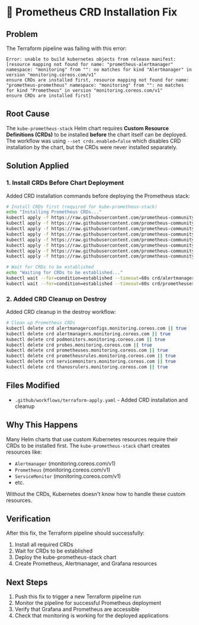 # 🔧 Prometheus CRD Installation Fix

## Problem
The Terraform pipeline was failing with this error:
```
Error: unable to build kubernetes objects from release manifest: [resource mapping not found for name: "prometheus-alertmanager" namespace: "monitoring" from "": no matches for kind "Alertmanager" in version "monitoring.coreos.com/v1"
ensure CRDs are installed first, resource mapping not found for name: "prometheus-prometheus" namespace: "monitoring" from "": no matches for kind "Prometheus" in version "monitoring.coreos.com/v1"
ensure CRDs are installed first]
```

## Root Cause
The `kube-prometheus-stack` Helm chart requires **Custom Resource Definitions (CRDs)** to be installed **before** the chart itself can be deployed. The workflow was using `--set crds.enabled=false` which disables CRD installation by the chart, but the CRDs were never installed separately.

## Solution Applied

### 1. Install CRDs Before Chart Deployment
Added CRD installation commands before deploying the Prometheus stack:

```bash
# Install CRDs first (required for kube-prometheus-stack)
echo "Installing Prometheus CRDs..."
kubectl apply -f https://raw.githubusercontent.com/prometheus-community/helm-charts/main/charts/kube-prometheus-stack/crds/crd-alertmanagerconfigs.yaml
kubectl apply -f https://raw.githubusercontent.com/prometheus-community/helm-charts/main/charts/kube-prometheus-stack/crds/crd-alertmanagers.yaml
kubectl apply -f https://raw.githubusercontent.com/prometheus-community/helm-charts/main/charts/kube-prometheus-stack/crds/crd-podmonitors.yaml
kubectl apply -f https://raw.githubusercontent.com/prometheus-community/helm-charts/main/charts/kube-prometheus-stack/crds/crd-probes.yaml
kubectl apply -f https://raw.githubusercontent.com/prometheus-community/helm-charts/main/charts/kube-prometheus-stack/crds/crd-prometheuses.yaml
kubectl apply -f https://raw.githubusercontent.com/prometheus-community/helm-charts/main/charts/kube-prometheus-stack/crds/crd-prometheusrules.yaml
kubectl apply -f https://raw.githubusercontent.com/prometheus-community/helm-charts/main/charts/kube-prometheus-stack/crds/crd-servicemonitors.yaml
kubectl apply -f https://raw.githubusercontent.com/prometheus-community/helm-charts/main/charts/kube-prometheus-stack/crds/crd-thanosrulers.yaml

# Wait for CRDs to be established
echo "Waiting for CRDs to be established..."
kubectl wait --for=condition=established --timeout=60s crd/alertmanagers.monitoring.coreos.com
kubectl wait --for=condition=established --timeout=60s crd/prometheuses.monitoring.coreos.com
```

### 2. Added CRD Cleanup on Destroy
Added CRD cleanup in the destroy workflow:

```bash
# Clean up Prometheus CRDs
kubectl delete crd alertmanagerconfigs.monitoring.coreos.com || true
kubectl delete crd alertmanagers.monitoring.coreos.com || true
kubectl delete crd podmonitors.monitoring.coreos.com || true
kubectl delete crd probes.monitoring.coreos.com || true
kubectl delete crd prometheuses.monitoring.coreos.com || true
kubectl delete crd prometheusrules.monitoring.coreos.com || true
kubectl delete crd servicemonitors.monitoring.coreos.com || true
kubectl delete crd thanosrulers.monitoring.coreos.com || true
```

## Files Modified
- `.github/workflows/terraform-apply.yaml` - Added CRD installation and cleanup

## Why This Happens
Many Helm charts that use custom Kubernetes resources require their CRDs to be installed first. The `kube-prometheus-stack` chart creates resources like:
- `Alertmanager` (monitoring.coreos.com/v1)
- `Prometheus` (monitoring.coreos.com/v1)
- `ServiceMonitor` (monitoring.coreos.com/v1)
- etc.

Without the CRDs, Kubernetes doesn't know how to handle these custom resources.

## Verification
After this fix, the Terraform pipeline should successfully:
1. Install all required CRDs
2. Wait for CRDs to be established
3. Deploy the kube-prometheus-stack chart
4. Create Prometheus, Alertmanager, and Grafana resources

## Next Steps
1. Push this fix to trigger a new Terraform pipeline run
2. Monitor the pipeline for successful Prometheus deployment
3. Verify that Grafana and Prometheus are accessible
4. Check that monitoring is working for the deployed applications